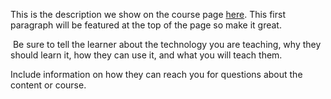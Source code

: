 This is the description we show on the course page [here](https://lab.github.com/Gireesh19/preassessment-mic). This first paragraph will be featured at the top of the page so make it great.
​

​
Be sure to tell the learner about the technology you are teaching, why they should learn it, how they can use it, and what you will teach them.
​


Include information on how they can reach you for questions about the content or course. 